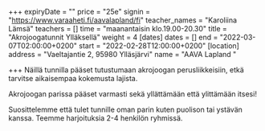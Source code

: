 +++
expiryDate = ""
price = "25e"
signin = "https://www.varaaheti.fi/aavalapland/fi"
teacher_names = "Karoliina Lämsä"
teachers = []
time = "maanantaisin klo.19.00-20.30"
title = "Akrojoogatunnit Ylläksellä"
weight = 4
[dates]
dates = []
end = "2022-03-07T02:00:00+0200"
start = "2022-02-28T12:00:00+0200"
[location]
address = "Vaeltajantie 2, 95980 Ylläsjärvi"
name = "AAVA Lapland "

+++
Näillä tunnilla pääset tutustumaan akrojoogan perusliikkeisiin, etkä tarvitse aikaisempaa kokemusta lajista.

Akrojoogan parissa pääset varmasti sekä yllättämään että ylittämään itsesi!

Suosittelemme että tulet tunnille oman parin kuten puolison tai ystävän kanssa. Teemme harjoituksia 2-4 henkilön ryhmissä.